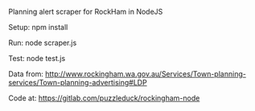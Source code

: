 

Planning alert scraper for RockHam in NodeJS

Setup: npm install

Run: node scraper.js

Test: node test.js

Data from: http://www.rockingham.wa.gov.au/Services/Town-planning-services/Town-planning-advertising#LDP

Code at: https://gitlab.com/puzzleduck/rockingham-node
